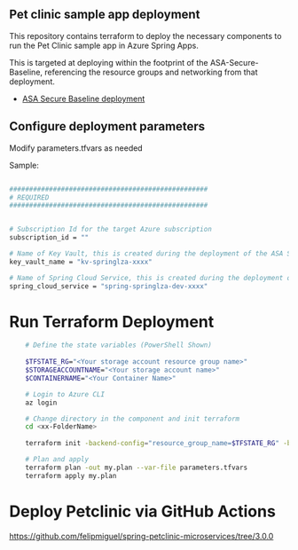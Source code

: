 
## Pet clinic sample app deployment

This repository contains terraform to deploy the necessary components to run the Pet Clinic sample app in Azure Spring Apps.

This is targeted at deploying within the footprint of the ASA-Secure-Baseline, referencing the resource groups and networking from that deployment.
 - [ASA Secure Baseline deployment](../../ASA-Secure-Baseline/README.md)


## Configure deployment parameters
Modify parameters.tfvars as needed

Sample:
```bash

##################################################
# REQUIRED
##################################################


# Subscription Id for the target Azure subscription
subscription_id = ""

# Name of Key Vault, this is created during the deployment of the ASA Secure Baseline
key_vault_name = "kv-springlza-xxxx"

# Name of Spring Cloud Service, this is created during the deployment of the ASA Secure Baseline
spring_cloud_service = "spring-springlza-dev-xxxx"
```

# Run Terraform Deployment


```bash
    # Define the state variables (PowerShell Shown)
    
    $TFSTATE_RG="<Your storage account resource group name>"
    $STORAGEACCOUNTNAME="<Your storage account name>"
    $CONTAINERNAME="<Your Container Name>"

    # Login to Azure CLI
    az login

    # Change directory in the component and init terraform
    cd <xx-FolderName>
    
    terraform init -backend-config="resource_group_name=$TFSTATE_RG" -backend-config="storage_account_name=$STORAGEACCOUNTNAME" -backend-config="container_name=$CONTAINERNAME"

    # Plan and apply
    terraform plan -out my.plan --var-file parameters.tfvars
    terraform apply my.plan
```

# Deploy Petclinic via GitHub Actions

https://github.com/felipmiguel/spring-petclinic-microservices/tree/3.0.0

